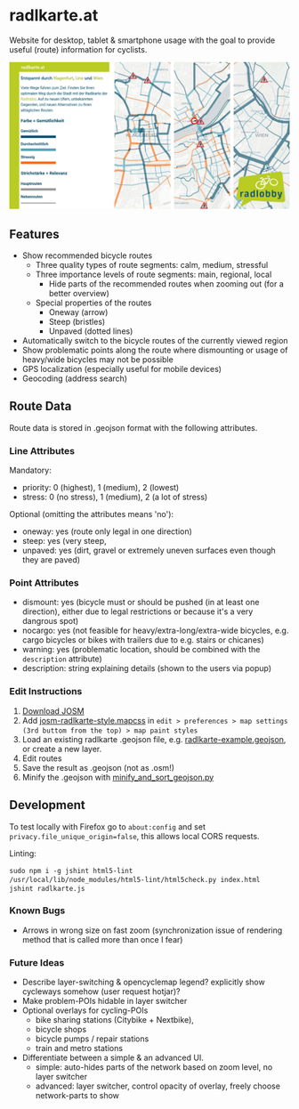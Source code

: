 # radlkarte.at

Website for desktop, tablet & smartphone usage with the goal to provide useful (route) information for cyclists.

![radlkarte banner](css/radlkarte-banner.jpg)


## Features
- Show recommended bicycle routes
  - Three quality types of route segments: calm, medium, stressful
  - Three importance levels of route segments: main, regional, local
    - Hide parts of the recommended routes when zooming out (for a better overview)
  - Special properties of the routes
    - Oneway (arrow)
    - Steep (bristles)
    - Unpaved (dotted lines)
- Automatically switch to the bicycle routes of the currently viewed region
- Show problematic points along the route where dismounting or usage of heavy/wide bicycles may not be possible
- GPS localization (especially useful for mobile devices)
- Geocoding (address search)


## Route Data

Route data is stored in .geojson format with the following attributes.

### Line Attributes

Mandatory:
- priority: 0 (highest), 1 (medium), 2 (lowest)
- stress: 0 (no stress), 1 (medium), 2 (a lot of stress)

Optional (omitting the attributes means 'no'):
- oneway: yes (route only legal in one direction)
- steep: yes (very steep,
- unpaved: yes (dirt, gravel or extremely uneven surfaces even though they are paved)

### Point Attributes

- dismount: yes (bicycle must or should be pushed (in at least one direction), either due to legal restrictions or because it's a very dangrous spot)
- nocargo: yes (not feasible for heavy/extra-long/extra-wide bicycles, e.g. cargo bicycles or bikes with trailers due to e.g. stairs or chicanes)
- warning: yes (problematic location, should be combined with the `description` attribute)
- description: string explaining details (shown to the users via popup)

### Edit Instructions

1. [Download JOSM](https://josm.openstreetmap.de)
2. Add [josm-radlkarte-style.mapcss](data/josm-radlkarte-style.mapcss) in `edit > preferences > map settings (3rd buttom from the top) > map paint styles`
3. Load an existing radlkarte .geojson file, e.g. [radlkarte-example.geojson](data/radlkarte-example.geojson), or create a new layer.
4. Edit routes
5. Save the result as .geojson (not as .osm!)
6. Minify the .geojson with [minify_and_sort_geojson.py](data/minify_and_sort_geojson.py)


## Development

To test locally with Firefox go to `about:config` and set `privacy.file_unique_origin=false`, this allows local CORS requests.

Linting:

	sudo npm i -g jshint html5-lint
	/usr/local/lib/node_modules/html5-lint/html5check.py index.html
	jshint radlkarte.js

### Known Bugs
- Arrows in wrong size on fast zoom (synchronization issue of rendering method that is called more than once I fear)

### Future Ideas
- Describe layer-switching & opencyclemap legend? explicitly show cycleways somehow (user request hotjar)?
- Make problem-POIs hidable in layer switcher
- Optional overlays for cycling-POIs
  - bike sharing stations (Citybike + Nextbike),
  - bicycle shops
  - bicycle pumps / repair stations
  - train and metro stations
- Differentiate between a simple & an advanced UI.
  - simple: auto-hides parts of the network based on zoom level, no layer switcher
  - advanced: layer switcher, control opacity of overlay, freely choose network-parts to show
